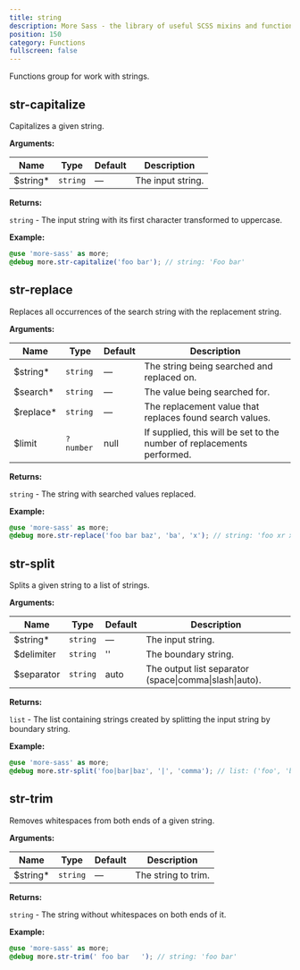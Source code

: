 ```yaml
---
title: string
description: More Sass - the library of useful SCSS mixins and functions.
position: 150
category: Functions
fullscreen: false
---
```


Functions group for work with strings.

## str-capitalize

Capitalizes a given string.

**Arguments:**

| Name                                       | Type     | Default | Description       |
|--------------------------------------------|----------|---------|-------------------|
| $string<span class="text-red-600">*</span> | `string` | —       | The input string. |

**Returns:**

`string` - The input string with its first character transformed to uppercase.

**Example:**

```scss
@use 'more-sass' as more;
@debug more.str-capitalize('foo bar'); // string: 'Foo bar'
```

## str-replace

Replaces all occurrences of the search string with the replacement string.

**Arguments:**

| Name                                        | Type      | Default | Description                                                            |
|---------------------------------------------|-----------|---------|------------------------------------------------------------------------|
| $string<span class="text-red-600">*</span>  | `string`  | —       | The string being searched and replaced on.                             |
| $search<span class="text-red-600">*</span>  | `string`  | —       | The value being searched for.                                          |
| $replace<span class="text-red-600">*</span> | `string`  | —       | The replacement value that replaces found search values.               |
| $limit                                      | `?number` | null    | If supplied, this will be set to the number of replacements performed. |

**Returns:**

`string` - The string with searched values replaced.

**Example:**

```scss
@use 'more-sass' as more;
@debug more.str-replace('foo bar baz', 'ba', 'x'); // string: 'foo xr xz'
```

## str-split

Splits a given string to a list of strings.

**Arguments:**

| Name                                       | Type     | Default | Description                                            |
|--------------------------------------------|----------|---------|--------------------------------------------------------|
| $string<span class="text-red-600">*</span> | `string` | —       | The input string.                                      |
| $delimiter                                 | `string` | ''      | The boundary string.                                   |
| $separator                                 | `string` | auto    | The output list separator (space\|comma\|slash\|auto). |

**Returns:**

`list` - The list containing strings created by splitting the input string by boundary string.

**Example:**

```scss
@use 'more-sass' as more;
@debug more.str-split('foo|bar|baz', '|', 'comma'); // list: ('foo', 'bar', 'baz')
```

## str-trim

Removes whitespaces from both ends of a given string.

**Arguments:**

| Name                                       | Type     | Default | Description         |
|--------------------------------------------|----------|---------|---------------------|
| $string<span class="text-red-600">*</span> | `string` | —       | The string to trim. |

**Returns:**

`string` - The string without whitespaces on both ends of it.

**Example:**

```scss
@use 'more-sass' as more;
@debug more.str-trim(' foo bar   '); // string: 'foo bar'
```
